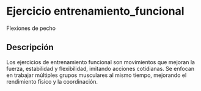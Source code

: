# Ejercicio entrenamiento_funcional
Flexiones de pecho
## Descripción
Los ejercicios de entrenamiento funcional son movimientos que mejoran la fuerza, estabilidad y flexibilidad, imitando acciones cotidianas. Se enfocan en trabajar múltiples grupos musculares al mismo tiempo, mejorando el rendimiento físico y la coordinación.
